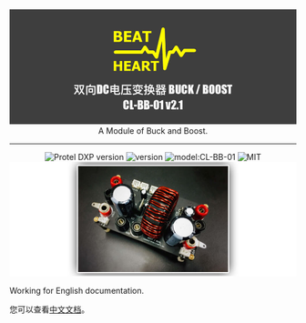 
<div align=center ><img src="img/img-home.jpg" alt="" width="600px" style="display: inline-block" /></div>

<div align=center >A Module of Buck and Boost.</div>

-------

<div align=center ><img src="https://img.shields.io/badge/Protel%20DXP-v16.0.1-blue" alt="Protel DXP version" style="display: inline-block" /> <img src="https://img.shields.io/badge/version-v2.1-orange" alt="version" style="display: inline-block" /> <img src="https://img.shields.io/badge/model-CL--BB--01-orange" alt="model:CL-BB-01" style="display: inline-block" /> <img src="https://img.shields.io/badge/license-MIT-green" alt="MIT" style="display: inline-block" /></div>

<div align=center ><img src="img/img3.jpg" alt="" width="" style="display: inline-block" /></div>

Working for English documentation.

您可以查看[中文文档](doc/README-cn.md)。